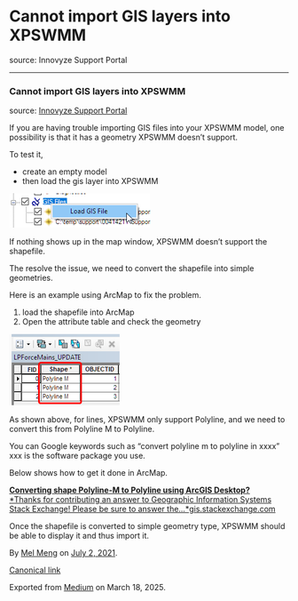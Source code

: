 # Cannot import GIS layers into XPSWMM

source: Innovyze Support Portal

---

### Cannot import GIS layers into XPSWMM

source: [Innovyze Support Portal](https://innovyze.force.com/support/s/article/Cannot-import-GIS-layers-into-XPSWMM)

If you are having trouble importing GIS files into your XPSWMM model, one possibility is that it has a geometry XPSWMM doesn’t support.

To test it,

* create an empty model
* then load the gis layer into XPSWMM

![](images\1_q6dMbJ7JhBHnoMlzSpnABQ.png)

If nothing shows up in the map window, XPSWMM doesn’t support the shapefile.

The resolve the issue, we need to convert the shapefile into simple geometries.

Here is an example using ArcMap to fix the problem.

1. load the shapefile into ArcMap
2. Open the attribute table and check the geometry

![](images\1_4muZqkdGPz32F4pfyQ_mZw.png)

As shown above, for lines, XPSWMM only support Polyline, and we need to convert this from Polyline M to Polyline.

You can Google keywords such as “convert polyline m to polyline in xxxx” xxx is the software package you use.

Below shows how to get it done in ArcMap.

[**Converting shape Polyline-M to Polyline using ArcGIS Desktop?**  
*Thanks for contributing an answer to Geographic Information Systems Stack Exchange! Please be sure to answer the…*gis.stackexchange.com](https://gis.stackexchange.com/questions/9723/converting-shape-polyline-m-to-polyline-using-arcgis-desktop "https://gis.stackexchange.com/questions/9723/converting-shape-polyline-m-to-polyline-using-arcgis-desktop")

Once the shapefile is converted to simple geometry type, XPSWMM should be able to display it and thus import it.

By [Mel Meng](https://medium.com/@mel-meng-pe) on [July 2, 2021](https://medium.com/p/448882dbbc82).

[Canonical link](https://medium.com/@mel-meng-pe/cannot-import-gis-layers-into-xpswmm-448882dbbc82)

Exported from [Medium](https://medium.com) on March 18, 2025.